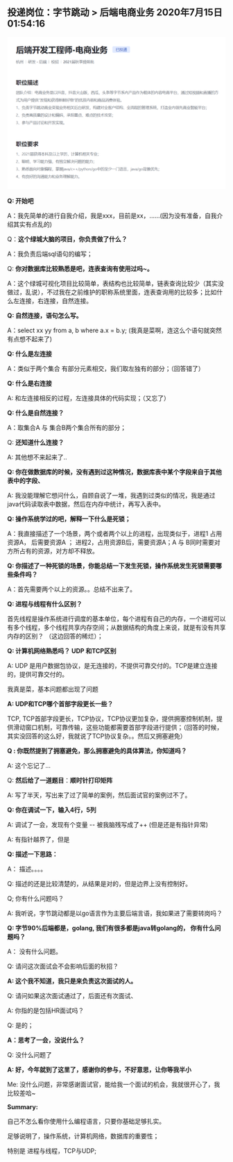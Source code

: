 ## 投递岗位：字节跳动 > 后端电商业务 2020年7月15日01:54:16

![image-20200713002239728](面试经验记录.assets/image-20200713002239728.png)

**Q: 开始吧**

A：我先简单的进行自我介绍，我是xxx，目前是xx，......(因为没有准备，自我介绍其实有点乱的)

Q：**这个绿城大脑的项目，你负责做了什么？**

A：我负责后端sql语句的编写；

Q: **你对数据库比较熟悉是吧，连表查询有使用过吗~。**

A：这个绿城可视化项目比较简单，表结构也比较简单，链表查询比较少（其实没做过，乱说），不过我在之前维护的职称系统里面，连表查询用的比较多；比如什么左连接，右连接，自然连接。

**Q: 自然连接，语句怎么写。**

A：select xx  yy from a, b where a.x = b.y; (我真是菜啊，连这么个语句就突然有点想不起来了)

**Q: 什么是左连接**

A：类似于两个集合 有部分元素相交，我们取左独有的部分；（回答错了）

**Q: 什么是右连接**

A: 和左连接相反的过程，左连接具体的代码实现；（又忘了）

**Q: 什么是自然连接？**

A：取集合A 与 集合B两个集合所有的部分；

Q: **还知道什么连接？**

A: 其他想不来起来了..

**Q: 你在做数据库的时候，没有遇到过这种情况，数据库表中某个字段来自于其他表中的字段、**

A: 我没能理解它想问什么，自顾自说了一堆，我遇到过类似的情况，我是通过java代码读取表中数据，然后在内存中统计，再写入表中。

**Q: 操作系统学过的吧，解释一下什么是死锁；**

A：我直接描述了一个场景，两个或者两个以上的进程，出现类似于，进程1 占用资源A， 后需要资源A ； 进程2，占用资源B后，需要资源A；A 与 B同时需要对方所占有的资源，对方却不释放。

**Q: 你描述了一种死锁的场景，你能总结一下发生死锁，操作系统发生死锁需要哪些条件吗？**

A：首先需要两个以上的资源。。总结不出来了。

**Q: 进程与线程有什么区别？**

首先线程是操作系统进行调度的基本单位，每个进程有自己的内存，一个进程可以有多个线程，多个线程共享内存空间；从数据结构的角度上来说，就是有没有共享内存的区别？ （这边回答的稀烂）；





**Q:  计算机网络熟悉吗？ UDP 和TCP区别**

A: UDP 是用户数据包协议，是无连接的，不提供可靠交付的。TCP是建立连接的，提供可靠交付的。

我真是菜，基本问题都出现了问题 

**A: UDP和TCP哪个首部字段更长一些？**

TCP, TCP首部字段更长，TCP协议，TCP协议更加复杂，提供拥塞控制机制，提供滑动窗口机制，可靠传输，这些功能都需要首部字段进行提供；（回答的时候，其实没回答的这么好，我就说了TCP协议复杂。。然后又拥塞避免）

**Q : 你既然提到了拥塞避免，那么拥塞避免的具体算法，你知道吗？**

A:  这个忘记了...

Q: **然后给了一道题目**：**顺时针打印矩阵**

A: 写了半天，写出来了过了简单的案例，然后面试官的案例过不了。

**Q: 你在调试一下，输入4行，5列**

A: 调试了一会，发现有个变量 -- 被我脑残写成了++  (但是还是有指针异常)

A: 有指针越界了，但是

**Q: 描述一下思路：**

A： 描述。。。。

Q: 描述的还是比较清楚的，从结果是对的，但是边界上没有控制好。

Q; 你有什么问题吗？

A: 我听说，字节跳动都是以go语言作为主要后端言语，我如果进了需要转岗吗？

**Q: 字节90%后端都是，golang,  我们有很多都是java转golang的， 你有什么问题吗？**

A： 没有什么问题。

Q: 请问这次面试会不会影响后面的秋招？

**A: 这个我不知道，我只是来负责这次面试的人。**

Q: 请问如果这次面试通过了，后面还有次面试、

A: 你指的是包括HR面试吗？

Q: 是的；

**A：思考了一会，没说什么？**

Q: 没什么问题了

**A: 好，今年就到了这里了，感谢你的参与，不好意思，让你等我半小**

Me: 没什么问题，非常感谢面试官，能给我一个面试的机会，我就很开心了，我比较差哈~

 





**Summary:**

自己不怎么看你使用什么编程语言，只要你基础足够扎实。

足够说明了，操作系统，计算机网络，数据库的重要性；

特别是 进程与线程，TCP与UDP;

